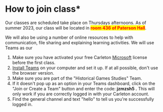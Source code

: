 # How to join class\*

Our classes are scheduled take place on Thursdays afternoons. As of summer 2023, our class will be located in <mark style="color:red;">**room 436 of Paterson Hall**</mark>.&#x20;

We will also be using a number of online resources to help with communication, file sharing and explaining learning activities. We will use Teams as our&#x20;

1. Make sure you have activated your free Carleton [Microsoft](course-info/digital-tools/office.md) license before the first class.
2. [Install Teams](course-info/digital-tools/teams.md) on your computer and set it up. If at all possible, don't use the browser version.
3. Make sure you are part of the "Historical Games Studies" Team.&#x20;
4. If it doesn't pop up as an option in your Teams dashboard, click on the "Join or Create a Team" button and enter the code: **jzmzsh5 .** This will only work if you are correctly logged in with your Carleton account.&#x20;
5. Find the general channel and text "hello" to tell us you're successfully logged in.&#x20;

